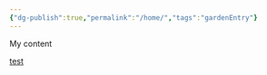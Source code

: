 ```yaml
---
{"dg-publish":true,"permalink":"/home/","tags":"gardenEntry"}
---
```



My content

[test](obsidian://open?vault=Obsidian%20Vault&file=My%20second%20published%20notes)